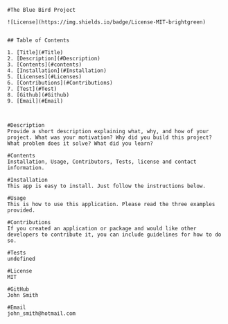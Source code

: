     
    #The Blue Bird Project
    
    ![License](https://img.shields.io/badge/License-MIT-brightgreen)
    
    
    ## Table of Contents
    
    1. [Title](#Title)
    2. [Description](#Description)
    3. [Contents](#contents)
    4. [Installation](#Installation)
    5. [Licenses](#Licenses)
    6. [Contributions](#Contributions)
    7. [Test](#Test)
    8. [Github](#Github)
    9. [Email](#Email)



    #Description
    Provide a short description explaining what, why, and how of your project. What was your motivation? Why did you build this project? What problem does it solve? What did you learn?
    
    #Contents
    Installation, Usage, Contributors, Tests, license and contact information.
    
    #Installation
    This app is easy to install. Just follow the instructions below.
    
    #Usage
    This is how to use this application. Please read the three examples provided.

    #Contributions
    If you created an application or package and would like other developers to contribute it, you can include guidelines for how to do so. 
    
    #Tests
    undefined
    
    #License
    MIT
    
    #GitHub
    John Smith
    
    #Email
    john_smith@hotmail.com
        